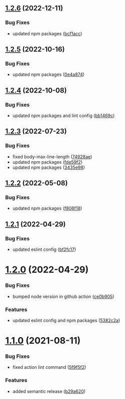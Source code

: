 ## [1.2.6](https://github.com/kouts/vue-starter-template/compare/v1.2.5...v1.2.6) (2022-12-11)


### Bug Fixes

* updated npm packages ([bcf1acc](https://github.com/kouts/vue-starter-template/commit/bcf1acc6e2600489454853b53fdd5f7a8ff2935d))

## [1.2.5](https://github.com/kouts/vue-starter-template/compare/v1.2.4...v1.2.5) (2022-10-16)


### Bug Fixes

* updated npm packages ([0e4a874](https://github.com/kouts/vue-starter-template/commit/0e4a874174fa904529c4bf0078e4f083cba43d31))

## [1.2.4](https://github.com/kouts/vue-starter-template/compare/v1.2.3...v1.2.4) (2022-10-08)


### Bug Fixes

* updated npm packages and lint config ([bb1469c](https://github.com/kouts/vue-starter-template/commit/bb1469cbfd6c8e21d9b7effe2a58921948a29397))

## [1.2.3](https://github.com/kouts/vue-starter-template/compare/v1.2.2...v1.2.3) (2022-07-23)


### Bug Fixes

* fixed body-max-line-length ([74928ae](https://github.com/kouts/vue-starter-template/commit/74928ae644a765ebc7aad394927662160976884c))
* updated npm packages ([fde59f2](https://github.com/kouts/vue-starter-template/commit/fde59f2358641ff925ee18c693a31bdd69b7231d))
* updated npm packages ([3435e98](https://github.com/kouts/vue-starter-template/commit/3435e98506ed22c676cd2e9381ad6cbf17733ca8))

## [1.2.2](https://github.com/kouts/vue-starter-template/compare/v1.2.1...v1.2.2) (2022-05-08)


### Bug Fixes

* updated npm packages ([f806f18](https://github.com/kouts/vue-starter-template/commit/f806f18340aed2a05c3483862717f14fe8293312))

## [1.2.1](https://github.com/kouts/vue-starter-template/compare/v1.2.0...v1.2.1) (2022-04-29)


### Bug Fixes

* updated eslint config ([bf2fc17](https://github.com/kouts/vue-starter-template/commit/bf2fc17a5b5bed6b3d910065a53d9ed6d03427e6))

# [1.2.0](https://github.com/kouts/vue-starter-template/compare/v1.1.0...v1.2.0) (2022-04-29)


### Bug Fixes

* bumped node version in github action ([ce0b905](https://github.com/kouts/vue-starter-template/commit/ce0b905695572a2c79a1370d0c519ef311749158))


### Features

* updated eslint config and npm packages ([5382c2a](https://github.com/kouts/vue-starter-template/commit/5382c2a95248f0d4c6eabc9d9eefc72e9ca6c806))

# [1.1.0](https://github.com/kouts/vue-starter-template/compare/v1.0.0...v1.1.0) (2021-08-11)


### Bug Fixes

* fixed action lint command ([5f9f5f2](https://github.com/kouts/vue-starter-template/commit/5f9f5f29cf1cb8ae3097267320487994608f5896))


### Features

* added semantic release ([b29a620](https://github.com/kouts/vue-starter-template/commit/b29a6204bf7005a6d2bb750805bdd37f0f0e72be))
